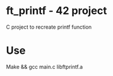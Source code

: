 # ft_printf - 42 project
C project to recreate printf function

# Use
  Make &&
  gcc main.c libftprintf.a
